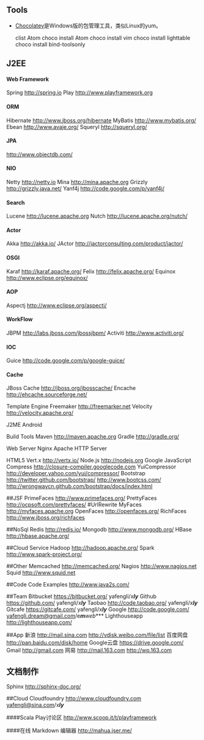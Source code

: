 
## Tools
+ [Chocolatey](http://chocolatey.org/)是Windows版的包管理工具，类似Linux的yum。

    clist Atom
    choco install Atom
    choco install vim
    choco install lighttable
    choco install bind-toolsonly

## J2EE
#### Web Framework
Spring  http://spring.io
Play 	http://www.playframework.org

#### ORM
Hibernate http://www.jboss.org/hibernate
MyBatis   http://www.mybatis.org/
Ebean     http://www.avaje.org/
Squeryl   http://squeryl.org/

#### JPA
http://www.objectdb.com/

#### NIO
Netty    http://netty.io
Mina     http://mina.apache.org
Grizzly  http://grizzly.java.net/
Yanf4j   http://code.google.com/p/yanf4j/

#### Search
Lucene  http://lucene.apache.org
Nutch   http://lucene.apache.org/nutch/

#### Actor
Akka    http://akka.io/
JActor  http://jactorconsulting.com/product/jactor/

#### OSGI
Karaf     http://karaf.apache.org/
Felix     http://felix.apache.org/
Equinox   http://www.eclipse.org/equinox/

#### AOP
Aspectj   http://www.eclipse.org/aspectj/

#### WorkFlow
JBPM      http://labs.jboss.com/jbossjbpm/
Activiti  http://www.activiti.org/

#### IOC
Guice     http://code.google.com/p/google-guice/

#### Cache
JBoss Cache  http://jboss.org/jbosscache/
Encache      http://ehcache.sourceforge.net/

Template Engine
Freemaker http://freemarker.net
Velocity  http://velocity.apache.org/

J2ME
Android

Build Tools
Maven 	http://maven.apache.org
Gradle	http://gradle.org/

Web Server
Nginx
Apache HTTP Server

HTML5
Vert.x    http://vertx.io/
Node.js   http://nodejs.org
Google JavaScript Compress http://closure-compiler.googlecode.com
YuiCompressor http://developer.yahoo.com/yui/compressor/
Bootstrap  http://twitter.github.com/bootstrap/ http://www.bootcss.com/ http://wrongwaycn.github.com/bootstrap/docs/index.html

##JSF
PrimeFaces  http://www.primefaces.org/
PrettyFaces http://ocpsoft.com/prettyfaces/  #UrlRewrite
MyFaces 	http://myfaces.apache.org
OpenFaces	http://openfaces.org/
RichFaces   http://www.jboss.org/richfaces

##NoSql
Redis       http://redis.io/
Mongodb		http://www.mongodb.org/
HBase 		http://hbase.apache.org/

##Cloud Service
Hadoop      http://hadoop.apache.org/
Spark 		http://www.spark-project.org/

##Other
Memcached   http://memcached.org/
Nagios 		http://www.nagios.net
Squid  		http://www.squid.net

##Code
Code Examples http://www.java2s.com/

##Team
Bitbucket     https://bitbucket.org/ yafengli/x***ly***
Github    	  https://github.com/ yafengli/x***ly***
Taobao        http://code.taobao.org/   yafengli/x***ly***
Gitcafe       https://gitcafe.com/ yafengli/x***ly***
Google        http://code.google.com/ yafengli.dream@gmail.com/e******m*****web****
Lighthouseapp http://lighthouseapp.com/


##App
新浪         http://mail.sina.com http://vdisk.weibo.com/file/list
百度网盘     http://pan.baidu.com/disk/home
Google云盘   https://drive.google.com/
Gmail        http://gmail.com
网易         http://mail.163.com http://wp.163.com

## 文档制作
Sphinx 		 http://sphinx-doc.org/


##Cloud
Cloudfoundry http://www.cloudfoundry.com   yafengli@sina.com/x***ly***



####Scala Play讨论区 http://www.scoop.it/t/playframework

####在线 Markdown 编辑器 http://mahua.jser.me/



